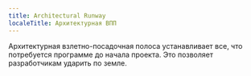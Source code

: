 ```yaml
---
title: Architectural Runway
localeTitle: Архитектурная ВПП
---
```

Архитектурная взлетно-посадочная полоса устанавливает все, что потребуется программе до начала проекта. Это позволяет разработчикам ударить по земле. <This translation is absolutelly not correct>
